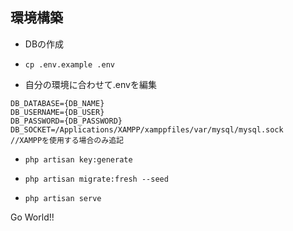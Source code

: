 ## 環境構築
- DBの作成

- `cp .env.example .env`

- 自分の環境に合わせて.envを編集
```
DB_DATABASE={DB_NAME}
DB_USERNAME={DB_USER}
DB_PASSWORD={DB_PASSWORD}
DB_SOCKET=/Applications/XAMPP/xamppfiles/var/mysql/mysql.sock   //XAMPPを使用する場合のみ追記
```

- `php artisan key:generate`

- `php artisan migrate:fresh --seed`

- `php artisan serve`

Go World!!